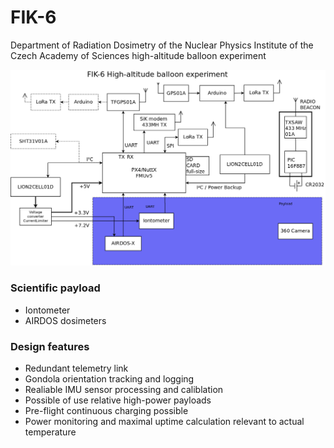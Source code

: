 # FIK-6
Department of Radiation Dosimetry of the Nuclear Physics Institute of the Czech Academy of Sciences high-altitude balloon experiment


![Block diagram](doc/img/block_schematics.png)

### Scientific payload

  * Iontometer
  * AIRDOS dosimeters

### Design features 

  * Redundant telemetry link 
  * Gondola orientation tracking and logging 
  * Realiable IMU sensor processing and caliblation
  * Possible of use relative high-power payloads
  * Pre-flight continuous charging possible
  * Power monitoring and maximal uptime calculation relevant to actual temperature
  
